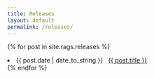 ```yaml
---
title: Releases
layout: default
permalink: /releases/
---
```

{% for post in site.rags.releases %}
 <li><span>{{ post.date | date_to_string }}</span> &nbsp; <a href="{{ post.url }}">{{ post.title }}</a></li>
{% endfor %}
